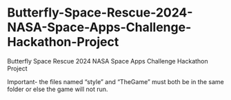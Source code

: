 # Butterfly-Space-Rescue-2024-NASA-Space-Apps-Challenge-Hackathon-Project
Butterfly Space Rescue 2024 NASA Space Apps Challenge Hackathon Project



Important- the files named “style” and “TheGame” must both be in the same folder or else the game will not run. 
